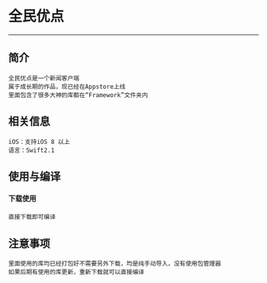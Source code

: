 全民优点
=================

****

## 简介

    全民优点是一个新闻客户端
    属于成长期的作品，现已经在Appstore上线
    里面包含了很多大神的库都在“Framework”文件夹内

## 相关信息

    iOS：支持iOS 8 以上 
    语言：Swift2.1

## 使用与编译

#### 下载使用

    直接下载即可编译

## 注意事项

    里面使用的库均已经打包好不需要另外下载，均是纯手动导入，没有使用包管理器
    如果后期有使用的库更新，重新下载就可以直接编译
